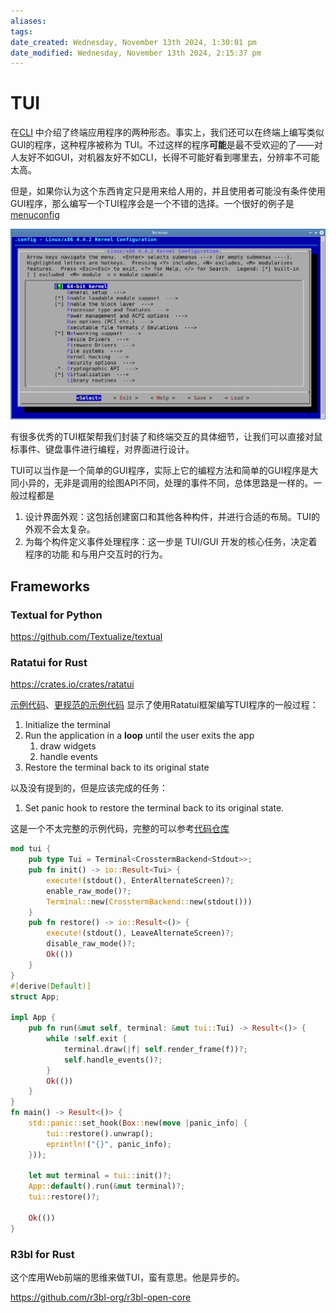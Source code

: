 ```yaml
---
aliases: 
tags: 
date_created: Wednesday, November 13th 2024, 1:30:01 pm
date_modified: Wednesday, November 13th 2024, 2:15:37 pm
---
```


# TUI

在[CLI](CLI.md) 中介绍了终端应用程序的两种形态。事实上，我们还可以在终端上编写类似GUI的程序，这种程序被称为 TUI。不过这样的程序**可能**是最不受欢迎的了——对人友好不如GUI，对机器友好不如CLI，长得不可能好看到哪里去，分辨率不可能太高。

但是，如果你认为这个东西肯定只是用来给人用的，并且使用者可能没有条件使用GUI程序，那么编写一个TUI程序会是一个不错的选择。一个很好的例子是 [menuconfig](https://en.wikipedia.org/wiki/Menuconfig)

![Example - menuconfig](../../static/Pasted%20image%2020240416170147.png)

有很多优秀的TUI框架帮我们封装了和终端交互的具体细节，让我们可以直接对鼠标事件、键盘事件进行编程，对界面进行设计。

TUI可以当作是一个简单的GUI程序，实际上它的编程方法和简单的GUI程序是大同小异的，无非是调用的绘图API不同，处理的事件不同，总体思路是一样的。一般过程都是

1. 设计界面外观：这包括创建窗口和其他各种构件，并进行合适的布局。TUI的外观不会太复杂。
2. 为每个构件定义事件处理程序：这一步是 TUI/GUI 开发的核心任务，决定着程序的功能 和与用户交互时的行为。

## Frameworks

### Textual for Python

<https://github.com/Textualize/textual>

### Ratatui for Rust

<https://crates.io/crates/ratatui>

[示例代码](https://github.com/ratatui-org/ratatui-website/blob/main/code/hello-world-tutorial/src/main.rs)、[更规范的示例代码](https://github.com/ratatui-org/ratatui-website/tree/main/code/counter-app-basic) 显示了使用Ratatui框架编写TUI程序的一般过程：

1. Initialize the terminal
2. Run the application in a **loop** until the user exits the app
    1. draw widgets
    2. handle events
3. Restore the terminal back to its original state

以及没有提到的，但是应该完成的任务：

1. Set panic hook to restore the terminal back to its original state.

这是一个不太完整的示例代码，完整的可以参考[代码仓库](https://github.com/ratatui-org/ratatui-website/tree/main/code)

```rust
mod tui {
    pub type Tui = Terminal<CrosstermBackend<Stdout>>;
    pub fn init() -> io::Result<Tui> {
        execute!(stdout(), EnterAlternateScreen)?;
        enable_raw_mode()?;
        Terminal::new(CrosstermBackend::new(stdout()))
    }
    pub fn restore() -> io::Result<()> {
        execute!(stdout(), LeaveAlternateScreen)?;
        disable_raw_mode()?;
        Ok(())
    }
}
#[derive(Default)]
struct App;

impl App {
    pub fn run(&mut self, terminal: &mut tui::Tui) -> Result<()> {
        while !self.exit {
            terminal.draw(|f| self.render_frame(f))?;
            self.handle_events()?;
        }
        Ok(())
    }
}
fn main() -> Result<()> {
    std::panic::set_hook(Box::new(move |panic_info| {
        tui::restore().unwrap();
        eprintln!("{}", panic_info);
    }));

    let mut terminal = tui::init()?;
    App::default().run(&mut terminal)?;
    tui::restore()?;
    
    Ok(())
}
```

### R3bl for Rust

这个库用Web前端的思维来做TUI，蛮有意思。他是异步的。

<https://github.com/r3bl-org/r3bl-open-core>
